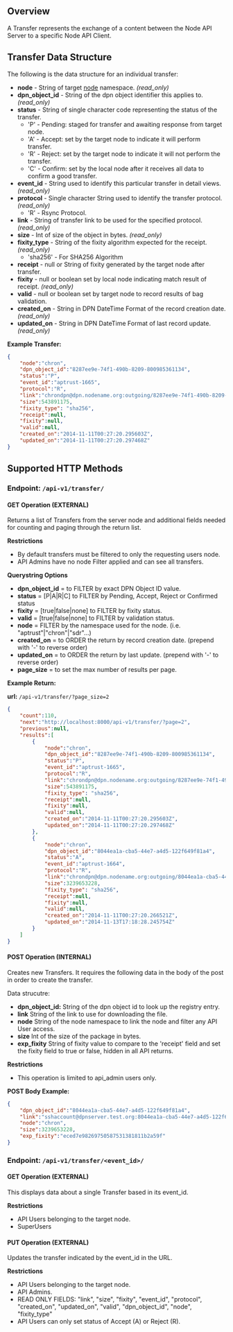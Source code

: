 ## Overview

A Transfer represents the exchange of a content between the Node API Server to a specific Node API Client.

## Transfer Data Structure

The following is the data structure for an individual transfer:
* **node** - String of target [node](https://github.com/APTrust/EarthDiver/wiki/API-Endpoint:-Node) namespace. _(read_only)_
* **dpn_object_id** - String of the dpn object identifier this applies to. _(read_only)_
* **status** - String of single character code representing the status of the transfer.
    * 'P' - Pending: staged for transfer and awaiting response from target node.
    * 'A' - Accept:  set by the target node to indicate it will perform transfer.
    * 'R' - Reject: set by the target node to indicate it will not perform the transfer.
    * 'C' - Confirm: set by the local node after it receives all data to confirm a good transfer.
* **event_id** - String used to identify this particular transfer in detail views. _(read_only)_
* **protocol** - Single character String used to identify the transfer protocol. _(read_only)_
    * 'R' - Rsync Protocol.
* **link** - String of transfer link to be used for the specified protocol. _(read_only)_
* **size** - Int of size of the object in bytes. _(read_only)_
* **fixity_type** - String of the fixity algorithm expected for the receipt. _(read_only)_
    * 'sha256' - For SHA256 Algorithm
* **receipt** - null or String of fixity generated by the target node after transfer. 
* **fixity** - null or boolean set by local node indicating match result of receipt. _(read_only)_
* **valid** - null or boolean set by target node to record results of bag validation.
* **created_on** - String in DPN DateTime Format of the record creation date. _(read_only)_
* **updated_on** - String in DPN DateTime Format of last record update. _(read_only)_

**Example Transfer:**

```json
{
    "node":"chron",
    "dpn_object_id":"8287ee9e-74f1-490b-8209-800985361134",
    "status":"P",
    "event_id":"aptrust-1665",
    "protocol":"R",
    "link":"chrondpn@dpn.nodename.org:outgoing/8287ee9e-74f1-490b-8209-800985361134.tar",
    "size":543891175,
    "fixity_type": "sha256",
    "receipt":null,
    "fixity":null,
    "valid":null,
    "created_on":"2014-11-11T00:27:20.295603Z",
    "updated_on":"2014-11-11T00:27:20.297468Z"
}
```

## Supported HTTP Methods

### **Endpoint:** `/api-v1/transfer/`

#### GET Operation (EXTERNAL)

Returns a list of Transfers from the server node and additional fields needed for counting and paging through the return list.

**Restrictions**
* By default transfers must be filtered to only the requesting users node.
* API Admins have no node Filter applied and can see all transfers.

**Querystring Options**
* **dpn_object_id** = <exact id> to FILTER by exact DPN Object ID value.
* **status** = [P|A|R|C] to FILTER by Pending, Accept, Reject or Confirmed status
* **fixity** = [true|false|none] to FILTER by fixity status.
* **valid** = [true|false|none] to FILTER by validation status.
* **node** = <exact name> FILTER by the namespace used for the node. (i.e. "aptrust"|"chron"|"sdr"...)
* **created_on** = <dpn date format> to ORDER the return by record creation date. (prepend with '-' to reverse order)
* **updated_on** = <dpn date format> to ORDER the return by last update. (prepend with '-' to reverse order)
* **page_size** = <int> to set the max number of results per page.

**Example Return:**

**url:** `/api-v1/transfer/?page_size=2`

```json
{
    "count":110,
    "next":"http://localhost:8000/api-v1/transfer/?page=2",
    "previous":null,
    "results":[
        {
            "node":"chron",
            "dpn_object_id":"8287ee9e-74f1-490b-8209-800985361134",
            "status":"P",
            "event_id":"aptrust-1665",
            "protocol":"R",
            "link":"chrondpn@dpn.nodename.org:outgoing/8287ee9e-74f1-490b-8209-800985361134.tar",
            "size":543891175,
            "fixity_type": "sha256",
            "receipt":null,
            "fixity":null,
            "valid":null,
            "created_on":"2014-11-11T00:27:20.295603Z",
            "updated_on":"2014-11-11T00:27:20.297468Z"
        },
        {
            "node":"chron",
            "dpn_object_id":"8044ea1a-cba5-44e7-a4d5-122f649f81a4",
            "status":"A",
            "event_id":"aptrust-1664",
            "protocol":"R",
            "link":"chrondpn@dpn.nodename.org:outgoing/8044ea1a-cba5-44e7-a4d5-122f649f81a4.tar",
            "size":3239653228,
            "fixity_type": "sha256",
            "receipt":null,
            "fixity":null,
            "valid":null,
            "created_on":"2014-11-11T00:27:20.266521Z",
            "updated_on":"2014-11-13T17:18:28.245754Z"
        }
    ]
}
```

#### POST Operation (INTERNAL)

Creates new Transfers.  It requires the following data in the body of the post in order to create the transfer.

Data strucutre:
* **dpn_object_id:** String of the dpn object id to look up the registry entry.
* **link** String of the link to use for downloading the file.
* **node** String of the node namespace to link the node and filter any API User access.
* **size** Int of the size of the package in bytes.
* **exp_fixity** String of fixity value to compare to the 'receipt' field and set the fixity field to true or false, hidden in all API returns.

**Restrictions**
*  This operation is limited to api_admin users only.

**POST Body Example:**
```json
{
    "dpn_object_id":"8044ea1a-cba5-44e7-a4d5-122f649f81a4",
    "link":"sshaccount@dpnserver.test.org:8044ea1a-cba5-44e7-a4d5-122f649f81a4.tar",
    "node":"chron",
    "size":3239653228,
    "exp_fixity":"eced7e98269750587531381811b2a59f"
}
```

### **Endpoint:** `/api-v1/transfer/<event_id>/`

#### GET Operation (EXTERNAL)

This displays data about a single Transfer based in its event_id.

**Restrictions**
* API Users belonging to the target node.
* SuperUsers

#### PUT Operation (EXTERNAL)

Updates the transfer indicated by the event_id in the URL.

**Restrictions**
* API Users belonging to the target node.
* API Admins.
* READ ONLY FIELDS: "link", "size", "fixity", "event_id", "protocol", "created_on", "updated_on", "valid", "dpn_object_id", "node", "fixity_type"
* API Users can only set status of Accept (A) or Reject (R).
